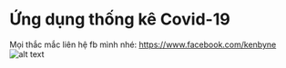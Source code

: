 # Ứng dụng thống kê Covid-19
Mọi thắc mắc liên hệ fb mình nhé: https://www.facebook.com/kenbyne
![alt text](https://github.com/kenbyne/ThongKeCovid-19/blob/master/src/gif.gif)
